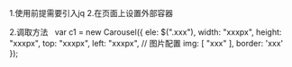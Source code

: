 1.使用前提需要引入jq
2.在页面上设置外部容器 <div class="xxx"></div>
2.调取方法   var c1 = new Carousel({
                        ele: $(".xxx"),
                        width: "xxxpx",
                        height: "xxxpx",
                        top: "xxxpx",
                        left: "xxxpx",
                        // 图片配置
                        img:
                        [ "xxx" ],
                        border: 'xxx'
                    });
